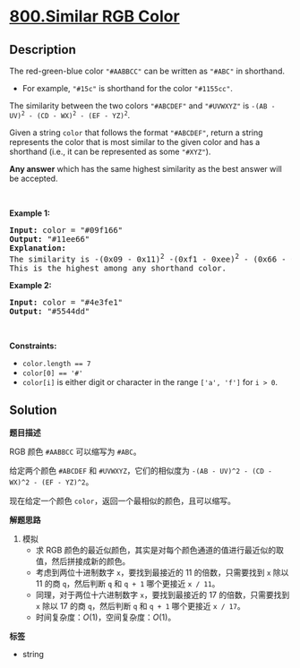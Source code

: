 # [800.Similar RGB Color](https://leetcode.com/problems/similar-rgb-color/description/)

## Description

<p>The red-green-blue color <code>&quot;#AABBCC&quot;</code> can be written as <code>&quot;#ABC&quot;</code> in shorthand.</p>

<ul>
  <li>For example, <code>&quot;#15c&quot;</code> is shorthand for the color <code>&quot;#1155cc&quot;</code>.</li>
</ul>

<p>The similarity between the two colors <code>&quot;#ABCDEF&quot;</code> and <code>&quot;#UVWXYZ&quot;</code> is <code>-(AB - UV)<sup>2</sup> - (CD - WX)<sup>2</sup> - (EF - YZ)<sup>2</sup></code>.</p>

<p>Given a string <code>color</code> that follows the format <code>&quot;#ABCDEF&quot;</code>, return a string represents the color that is most similar to the given color and has a shorthand (i.e., it can be represented as some <code>&quot;#XYZ&quot;</code>).</p>

<p><strong>Any answer</strong> which has the same highest similarity as the best answer will be accepted.</p>

<p>&nbsp;</p>
<p><strong class="example">Example 1:</strong></p>

<pre>
<strong>Input:</strong> color = &quot;#09f166&quot;
<strong>Output:</strong> &quot;#11ee66&quot;
<strong>Explanation:</strong>
The similarity is -(0x09 - 0x11)<sup>2</sup> -(0xf1 - 0xee)<sup>2</sup> - (0x66 - 0x66)<sup>2</sup> = -64 -9 -0 = -73.
This is the highest among any shorthand color.
</pre>

<p><strong class="example">Example 2:</strong></p>

<pre>
<strong>Input:</strong> color = &quot;#4e3fe1&quot;
<strong>Output:</strong> &quot;#5544dd&quot;
</pre>

<p>&nbsp;</p>
<p><strong>Constraints:</strong></p>

<ul>
  <li><code>color.length == 7</code></li>
  <li><code>color[0] == &#39;#&#39;</code></li>
  <li><code>color[i]</code> is either digit or character in the range <code>[&#39;a&#39;, &#39;f&#39;]</code> for <code>i &gt; 0</code>.</li>
</ul>

## Solution

**题目描述**

RGB 颜色 `#AABBCC` 可以缩写为 `#ABC`。

给定两个颜色 `#ABCDEF` 和 `#UVWXYZ`，它们的相似度为 `-(AB - UV)^2 - (CD - WX)^2 - (EF - YZ)^2`。

现在给定一个颜色 `color`，返回一个最相似的颜色，且可以缩写。

**解题思路**

1. 模拟
   - 求 RGB 颜色的最近似颜色，其实是对每个颜色通道的值进行最近似的取值，然后拼接成新的颜色。
   - 考虑到两位十进制数字 `x`，要找到最接近的 11 的倍数，只需要找到 `x` 除以 11 的商 `q`，然后判断 `q` 和 `q + 1` 哪个更接近 `x / 11`。
   - 同理，对于两位十六进制数字 `x`，要找到最接近的 17 的倍数，只需要找到 `x` 除以 17 的商 `q`，然后判断 `q` 和 `q + 1` 哪个更接近 `x / 17`。
   - 时间复杂度：$O(1)$，空间复杂度：$O(1)$。

**标签**

- string
